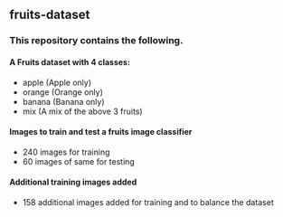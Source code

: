 
## fruits-dataset

### This repository contains the following. 

#### A Fruits dataset with 4 classes:
- apple (Apple only) 
- orange (Orange only)
- banana (Banana only)
- mix (A mix of the above 3 fruits)

#### Images to train and test a fruits image classifier
- 240 images for training
- 60 images of same for testing

#### Additional training images added
- 158 additional images added for training and to balance the dataset